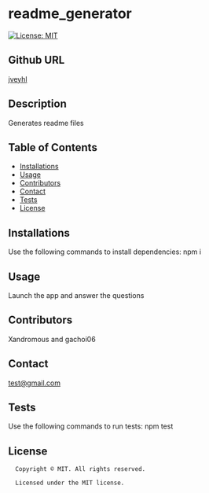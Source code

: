 # readme_generator
  
  [![License: MIT](https://img.shields.io/badge/License-MIT-yellow.svg)](https://opensource.org/licenses/MIT)
 
  ## Github URL 
  [jveyhl](https://github.com/jveyhl/)

  ## Description 
  Generates readme files

  ## Table of Contents 
  * [Installations](#installations)
  * [Usage](#usage)
  * [Contributors](#contributors)
  * [Contact](#contact)
  * [Tests](#tests)
  * [License](#license)
  
  ## Installations
  Use the following commands to install dependencies:
  npm i

  ## Usage
  Launch the app and answer the questions

  ## Contributors 
  Xandromous and gachoi06

  ## Contact 
  test@gmail.com

  ## Tests 
  Use the following commands to run tests:
  npm test

  ## License 
      Copyright © MIT. All rights reserved. 
      
      Licensed under the MIT license.
